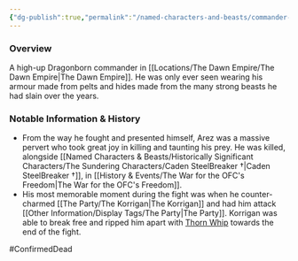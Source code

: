 ```yaml
---
{"dg-publish":true,"permalink":"/named-characters-and-beasts/commander-arez/","tags":["NPC"],"updated":"2025-05-27T13:03:49.340+01:00"}
---
```



### Overview
A high-up Dragonborn commander in [[Locations/The Dawn Empire/The Dawn Empire\|The Dawn Empire]]. He was only ever seen wearing his armour made from pelts and hides made from the many strong beasts he had slain over the years.

### Notable Information & History 
- From the way he fought and presented himself, Arez was a massive pervert who took great joy in killing and taunting his prey. He was killed, alongside [[Named Characters & Beasts/Historically Significant  Characters/The Sundering Characters/Caden SteelBreaker †\|Caden SteelBreaker †]], in [[History & Events/The War for the OFC's Freedom\|The War for the OFC's Freedom]]. 
- His most memorable moment during the fight was when he counter-charmed [[The Party/The Korrigan\|The Korrigan]] and had him attack [[Other Information/Display Tags/The Party\|The Party]]. Korrigan was able to break free and ripped him apart with [Thorn Whip](https://www.dndbeyond.com/spells/thorn-whip) towards the end of the fight.

#ConfirmedDead
